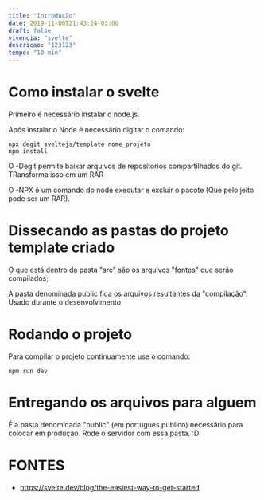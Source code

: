 ```yaml
---
title: "Introdução"
date: 2019-11-06T21:43:24-03:00
draft: false
vivencia: "svelte"
descricao: "123123"
tempo: "10 min"
---
```


# Como instalar o svelte

Primeiro é necessário instalar o node.js.

Após instalar o Node é necessário digitar o comando:
```
npx degit sveltejs/template nome_projeto
npm install
```


O -Degit permite baixar arquivos de repositorios compartilhados do git. TRansforma isso em um RAR 

O -NPX é um comando do node executar e excluir o pacote (Que pelo jeito pode ser um RAR).


# Dissecando as pastas do projeto template criado

O que está dentro da pasta "src" são os arquivos "fontes" que serão compilados;

A pasta denominada public fica os arquivos resultantes da "compilação". Usado durante o desenvolvimento

# Rodando o projeto
Para compilar o projeto continuamente use o comando:

```
npm run dev
```

# Entregando os arquivos para alguem

É a pasta denominada "public" (em portugues publico) necessário para colocar em produção. Rode o servidor com essa pasta. :D


# FONTES
- https://svelte.dev/blog/the-easiest-way-to-get-started






